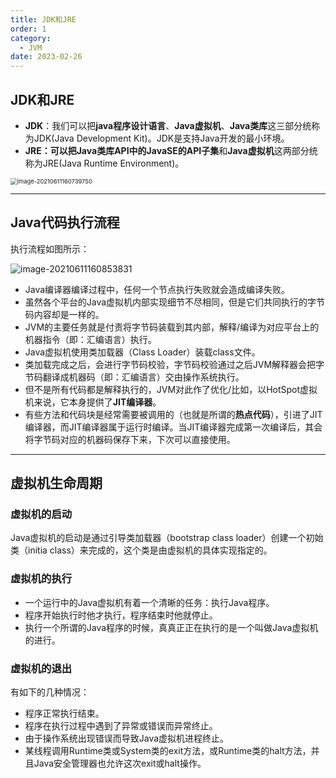 ```yaml
---
title: JDK和JRE
order: 1
category:
  - JVM
date: 2023-02-26
---
```


<!-- more -->

## JDK和JRE

- **JDK**：我们可以把**java程序设计语言**、**Java虚拟机**、**Java类库**这三部分统称为JDK(Java Development Kit)。JDK是支持Java开发的最小环境。
- **JRE：**可以把Java类库API中的**JavaSE的API子集**和**Java虚拟机**这两部分统称为JRE(Java Runtime Environment)。

<img src="https://studyimages.oss-cn-beijing.aliyuncs.com/JVM/202207121143043.png" alt="image-20210611160739750" style="zoom: 67%;" />



***

## Java代码执行流程



执行流程如图所示：

![image-20210611160853831](https://studyimages.oss-cn-beijing.aliyuncs.com/JVM/202207121143276.png)

- Java编译器编译过程中，任何一个节点执行失败就会造成编译失败。
- 虽然各个平台的Java虚拟机内部实现细节不尽相同，但是它们共同执行的字节码内容却是一样的。
- JVM的主要任务就是付责将字节码装载到其内部，解释/编译为对应平台上的机器指令（即：汇编语言）执行。
- Java虚拟机使用类加载器（Class Loader）装载class文件。
- 类加载完成之后，会进行字节码校验，字节码校验通过之后JVM解释器会把字节码翻译成机器码（即：汇编语言）交由操作系统执行。
- 但不是所有代码都是解释执行的，JVM对此作了优化/比如，以HotSpot虚拟机来说，它本身提供了**JIT编译器**。
- 有些方法和代码块是经常需要被调用的（也就是所谓的**热点代码**），引进了JIT编译器，而JIT编译器属于运行时编译。当JIT编译器完成第一次编译后，其会将字节码对应的机器码保存下来，下次可以直接使用。



***

## 虚拟机生命周期



### 虚拟机的启动

Java虚拟机的启动是通过引导类加载器（bootstrap class loader）创建一个初始类（initia class）来完成的，这个类是由虚拟机的具体实现指定的。



### 虚拟机的执行

- 一个运行中的Java虚拟机有着一个清晰的任务：执行Java程序。
- 程序开始执行时他才执行，程序结束时他就停止。
- 执行一个所谓的Java程序的时候，真真正正在执行的是一个叫做Java虚拟机的进行。



### 虚拟机的退出

有如下的几种情况：

- 程序正常执行结束。
- 程序在执行过程中遇到了异常或错误而异常终止。
- 由于操作系统出现错误而导致Java虚拟机进程终止。
- 某线程调用Runtime类或System类的exit方法，或Runtime类的halt方法，并且Java安全管理器也允许这次exit或halt操作。















